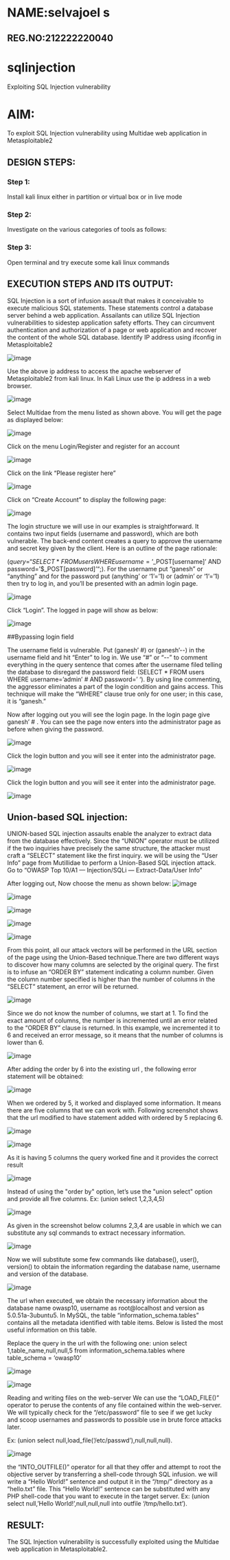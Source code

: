 # NAME:selvajoel s
## REG.NO:212222220040
# sqlinjection
Exploiting SQL Injection vulnerability

# AIM:
To exploit SQL Injection vulnerability using Multidae web application in Metasploitable2

## DESIGN STEPS:

### Step 1:

Install kali linux either in partition or virtual box or in live mode


### Step 2:

Investigate on the various categories of tools as follows:

### Step 3:

Open terminal and try execute some kali linux commands

## EXECUTION STEPS AND ITS OUTPUT:
SQL Injection is a sort of infusion assault that makes it conceivable to execute malicious SQL statements. These statements control a database server behind a web application. Assailants can utilize SQL Injection vulnerabilities to sidestep application safety efforts. They can circumvent authentication and authorization of a page or web application and recover the content of the whole SQL database. Identify IP address using ifconfig in Metasploitable2

![image](https://github.com/user-attachments/assets/a3a8cc58-5694-4a97-b372-9de946b2ec38)

Use the above ip address to access the apache webserver of Metasploitable2 from kali linux. In Kali Linux use the ip address in a web browser.

![image](https://github.com/user-attachments/assets/ab3b60ee-e7be-4796-9efc-d6029cf1461a)

Select Multidae from the menu listed as shown above. You will get the page as displayed below:

![image](https://github.com/user-attachments/assets/96765630-9946-4443-b752-516af04bbf51)

Click on the menu Login/Register and register for an account

![image](https://github.com/user-attachments/assets/834af271-54bb-4ed7-ba91-d1c47530677e)

Click on the link “Please register here”

![image](https://github.com/user-attachments/assets/5400a7a8-13d7-4582-957b-eb9fff5665f8)

Click on “Create Account” to display the following page:

![image](https://github.com/user-attachments/assets/3bc08e6f-b73c-4ca3-8703-beaa17f260b1)

The login structure we will use in our examples is straightforward. It contains two input fields (username and password), which are both vulnerable. The back-end content creates a query to approve the username and secret key given by the client. Here is an outline of the page rationale:

($query = “SELECT * FROM users WHERE username=’$_POST[username]’ AND password=’$_POST[password]’“;). For the username put “ganesh” or “anything” and for the password put (anything’ or ‘1’=’1) or (admin’ or ‘1’=’1) then try to log in, and you’ll be presented with an admin login page.

![image](https://github.com/user-attachments/assets/76731fe3-de06-4ddb-9bfc-0e56d7f9d871)

Click “Login”. The logged in page will show as below:

![image](https://github.com/user-attachments/assets/f263292e-f65a-4e34-9e2e-6c3161d02241)

##Bypassing login field

The username field is vulnerable. Put (ganesh’ #) or (ganesh’--) in the username field and hit “Enter” to log in. We use “#” or “--” to comment everything in the query sentence that comes after the username filed telling the database to disregard the password field: (SELECT * FROM users WHERE username=’admin’ # AND password=’ ‘). By using line commenting, the aggressor eliminates a part of the login condition and gains access. This technique will make the “WHERE” clause true only for one user; in this case, it is “ganesh.”

Now after logging out you will see the login page. In the login page give ganesh’ # . You can see the page now enters into the administrator page as before when giving the password.


![image](https://github.com/user-attachments/assets/472f91dd-4c26-4f17-8417-bf42ec450713)

Click the login button and you will see it enter into the administrator page.

![image](https://github.com/user-attachments/assets/194841d3-ca6e-445d-bef5-ac8bc0555e20)

Click the login button and you will see it enter into the administrator page.

![image](https://github.com/user-attachments/assets/d4157047-f8e9-4d78-9a70-d5449a3f55f6)

## Union-based SQL injection:

UNION-based SQL injection assaults enable the analyzer to extract data from the database effectively. Since the “UNION” operator must be utilized if the two inquiries have precisely the same structure, the attacker must craft a “SELECT” statement like the first inquiry. we will be using the “User Info” page from Mutillidae to perform a Union-Based SQL injection attack. Go to “OWASP Top 10/A1 — Injection/SQLi — Extract-Data/User Info”

After logging out, Now choose the menu as shown below:
![image](https://github.com/user-attachments/assets/69b0d5a8-9800-46d0-a28f-dc895cabeaeb)

![image](https://github.com/user-attachments/assets/48f1ea3c-75e2-4acb-ad5c-f4e82b815c23)

![image](https://github.com/user-attachments/assets/dd8511d4-99a9-4182-bf9a-999c31f53f45)

![image](https://github.com/user-attachments/assets/33d6cdc0-4f8e-4da3-a4e3-9eb1ffdc7f4d)

![image](https://github.com/user-attachments/assets/60f4c3f2-12eb-46db-9050-b65d7ce29825)

From this point, all our attack vectors will be performed in the URL section of the page using the Union-Based technique.There are two different ways to discover how many columns are selected by the original query. The first is to infuse an “ORDER BY” statement indicating a column number. Given the column number specified is higher than the number of columns in the “SELECT” statement, an error will be returned.

![image](https://github.com/user-attachments/assets/9ba8620d-3900-441b-9991-43e08b234227)

Since we do not know the number of columns, we start at 1. To find the exact amount of columns, the number is incremented until an error related to the “ORDER BY” clause is returned. In this example, we incremented it to 6 and received an error message, so it means that the number of columns is lower than 6.

![image](https://github.com/user-attachments/assets/368bdd83-ec61-47d6-a6f1-b22dbd3044c5)

After adding the order by 6 into the existing url , the following error statement will be obtained:

![image](https://github.com/user-attachments/assets/aa78ace8-cb59-4672-ac6d-874fb0423e87)

When we ordered by 5, it worked and displayed some information. It means there are five columns that we can work with. Following screenshot shows that the url modified to have statement added with ordered by 5 replacing 6.

![image](https://github.com/user-attachments/assets/9acf5784-ac88-4bf0-ab2e-f55818c17bb4)

![image](https://github.com/user-attachments/assets/faebb70e-2fc8-4082-9cdf-d41c290fb91f)

As it is having 5 columns the query worked fine and it provides the correct result

![image](https://github.com/user-attachments/assets/66b3be07-78a9-49e2-b843-bf628ab3b1db)

Instead of using the "order by" option, let’s use the "union select" option and provide all five columns. Ex: (union select 1,2,3,4,5)

![image](https://github.com/user-attachments/assets/fb8b65cc-4523-40b5-932b-e8563d0ec77e)

As given in the screenshot below columns 2,3,4 are usable in which we can substitute any sql commands to extract necessary information.

![image](https://github.com/user-attachments/assets/93311949-0285-4971-8ff6-5af2e1212ab5)

Now we will substitute some few commands like database(), user(), version() to obtain the information regarding the database name, username and version of the database.

![image](https://github.com/user-attachments/assets/774f6934-a3eb-44c3-b1ad-074add5e3b28)

The url when executed, we obtain the necessary information about the database name owasp10, username as root@localhost and version as 5.0.51a-3ubuntu5. In MySQL, the table “information_schema.tables” contains all the metadata identified with table items. Below is listed the most useful information on this table.

Replace the query in the url with the following one: union select 1,table_name,null,null,5 from information_schema.tables where table_schema = ‘owasp10’

![image](https://github.com/user-attachments/assets/5754c8c2-f671-4b95-8365-e56d14b740bb)


![image](https://github.com/user-attachments/assets/87593e04-ce99-4d4a-ad72-e0cff7880fee)

Reading and writing files on the web-server
We can use the “LOAD_FILE()” operator to peruse the contents of any file contained within the web-server. We will typically check for the “/etc/password” file to see if we get lucky and scoop usernames and passwords to possible use in brute force attacks later.

Ex: (union select null,load_file(‘/etc/passwd’),null,null,null).

![image](https://github.com/user-attachments/assets/7ac115ad-0762-4767-90d4-90f283f8e421)

the “INTO_OUTFILE()” operator for all that they offer and attempt to root the objective server by transferring a shell-code through SQL infusion. we will write a “Hello World!” sentence and output it in the “/tmp/” directory as a “hello.txt” file. This “Hello World!” sentence can be substituted with any PHP shell-code that you want to execute in the target server. Ex: (union select null,’Hello World!’,null,null,null into outfile ‘/tmp/hello.txt’).


## RESULT:
The SQL Injection vulnerability is successfully exploited using the Multidae web application in Metasploitable2.
